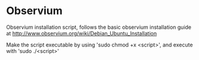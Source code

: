 # Observium
Observium installation script, follows the basic observium installation guide at http://www.observium.org/wiki/Debian_Ubuntu_Installation

Make the script executable by using 'sudo chmod +x \<script\>', and execute with 'sudo ./\<script\>'

